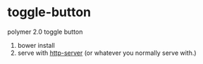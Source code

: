 # toggle-button
polymer 2.0 toggle button

1. bower install
2. serve with [http-server](https://www.npmjs.com/package/http-server) (or whatever you normally serve with.)
